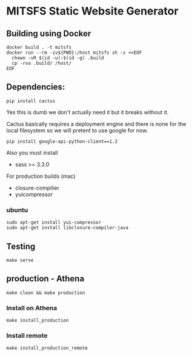 # MITSFS Static Website Generator


## Building using Docker

```
docker build . -t mitsfs
docker run --rm -iv${PWD}:/host mitsfs sh -s <<EOF
  chown -vR $(id -u):$(id -g) .build
  cp -rva .build/ /host/
EOF
```


## Dependencies:

    pip install cactus

Yes this is dumb we don't actually need it but it breaks without it.

Cactus basically requires a deployment engine and there is none for the local filesystem so we will pretent to use google for now.

    pip install google-api-python-client==1.2

Also you must install

- sass >= 3.3.0

For production builds (mac)

- closure-compilier
- yuicompressor

### ubuntu
    sudo apt-get install yui-compressor
    sudo apt-get install libclosure-compiler-java

## Testing

    make serve

## production - Athena

    make clean && make production 

### Install on Athena
    
    make install_production

### Install remote
    
    make install_production_remote
